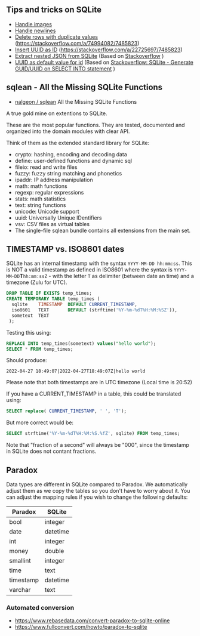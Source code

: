 
## Tips and tricks on SQLite

- [Handle images](handle_images/)
- [Handle newlines](handle_newlines/)
- [Delete rows with duplicate values](delete_rows_with_duplicate_values) (https://stackoverflow.com/a/74994082/7485823)
- [Insert UUID as ID](Insert_UUID_as_ID) (https://stackoverflow.com/a/22725697/7485823)
- [Extract nested JSON from SQLite](SQLite2JSON_hash/) (Based on [Stackoverflow](https://stackoverflow.com/a/61004015/7485823) )
- [UUID as default value for id](DefaultUUID/) (Based on [Stackoverflow: SQLite - Generate GUID/UUID on SELECT INTO statement](https://stackoverflow.com/a/66625212) )

## sqlean - All the Missing SQLite Functions
- [nalgeon / sqlean](https://github.com/nalgeon/sqlean) All the Missing SQLite Functions

A true gold mine on extentions to SQLite.

These are the most popular functions. They are tested, documented and organized into the domain modules with clear API.

Think of them as the extended standard library for SQLite:

- crypto: hashing, encoding and decoding data
- define: user-defined functions and dynamic sql
- fileio: read and write files
- fuzzy: fuzzy string matching and phonetics
- ipaddr: IP address manipulation
- math: math functions
- regexp: regular expressions
- stats: math statistics
- text: string functions
- unicode: Unicode support
- uuid: Universally Unique IDentifiers
- vsv: CSV files as virtual tables
- The single-file sqlean bundle contains all extensions from the main set.

## TIMESTAMP vs. ISO8601 dates

SQLite has an internal timestamp with the syntax `YYYY-MM-DD hh:mm:ss`. This is NOT a valid timestamp as defined in ISO8601 where the syntax is `YYYY-MM-DD`**T**`hh:mm:ssZ` - with the letter `T` as delimiter (between date an time) and a timezone  (Zulu for UTC).

```sql
DROP TABLE IF EXISTS temp_times;
CREATE TEMPORARY TABLE temp_times (
  sqlite    TIMESTAMP  DEFAULT CURRENT_TIMESTAMP,
  iso8601   TEXT       DEFAULT (strftime('%Y-%m-%dT%H:%M:%SZ')),
  sometext  TEXT
 );
```

Testing this using:

```sql
REPLACE INTO temp_times(sometext) values("hello world");
SELECT * FROM temp_times;
```
Should produce:
```console
2022-04-27 18:49:07|2022-04-27T18:49:07Z|hello world
```
Please note that both timestamps are in UTC timezone (Local time is 20:52)

If you have a CURRENT_TIMESTAMP in a table, this could be translated using:
```sql
SELECT replace( CURRENT_TIMESTAMP, ' ', 'T');
```
But more correct would be:

```sql
SELECT strftime('%Y-%m-%dT%H:%M:%S.%fZ', sqlite) FROM temp_times;
```
Note that "fraction of a second" will always be "000", since the timestamp in SQLite does not contant fractions.


## Paradox

Data types are different in SQLite compared to Paradox. We automatically adjust them as we copy the tables so you don't have to worry about it. You can adjust the mapping rules if you wish to change the following defaults:

Paradox|SQLite
---|---
bool | integer
date | datetime
int | integer
money | double
smallint | integer
time | text
timestamp | datetime
varchar | text 

### Automated conversion

- https://www.rebasedata.com/convert-paradox-to-sqlite-online
- https://www.fullconvert.com/howto/paradox-to-sqlite
